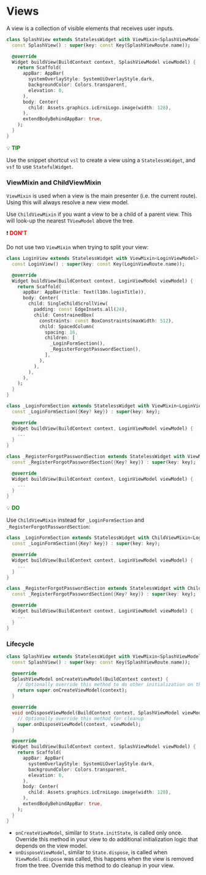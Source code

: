 # Views

A view is a collection of visible elements that receives user inputs.

```dart
class SplashView extends StatelessWidget with ViewMixin<SplashViewModel> {
  const SplashView() : super(key: const Key(SplashViewRoute.name));

  @override
  Widget buildView(BuildContext context, SplashViewModel viewModel) {
    return Scaffold(
      appBar: AppBar(
        systemOverlayStyle: SystemUiOverlayStyle.dark,
        backgroundColor: Colors.transparent,
        elevation: 0,
      ),
      body: Center(
        child: Assets.graphics.icErniLogo.image(width: 128),
      ),
      extendBodyBehindAppBar: true,
    );
  }
}
```

:bulb: **<span style="color: green">TIP</span>**

Use the snippet shortcut `vsl` to create a view using a `StatelessWidget`, and `vsf` to use `StatefulWidget`.

### ViewMixin and ChildViewMixin

`ViewMixin` is used when a view is the main presenter (i.e. the current route). Using this will always resolve a new view model.

Use `ChildViewMixin` if you want a view to be a child of a parent view. This will look-up the nearest `TViewModel` above the tree.

:exclamation: **<span style="color: red">DON'T</span>**

Do not use two `ViewMixin` when trying to split your view:

```dart
class LoginView extends StatelessWidget with ViewMixin<LoginViewModel> {
  const LoginView() : super(key: const Key(LoginViewRoute.name));

  @override
  Widget buildView(BuildContext context, LoginViewModel viewModel) {
    return Scaffold(
      appBar: AppBar(title: Text(l10n.loginTitle)),
      body: Center(
        child: SingleChildScrollView(
          padding: const EdgeInsets.all(24),
          child: ConstrainedBox(
            constraints: const BoxConstraints(maxWidth: 512),
            child: SpacedColumn(
              spacing: 16,
              children: [
                _LoginFormSection(),
                _RegisterForgotPasswordSection(),
              ],
            ),
          ),
        ),
      ),
    );
  }
}

class _LoginFormSection extends StatelessWidget with ViewMixin<LoginViewModel> { // DON'T!
  const _LoginFormSection({Key? key}) : super(key: key);

  @override
  Widget buildView(BuildContext context, LoginViewModel viewModel) {
    ...
  }
}

class _RegisterForgotPasswordSection extends StatelessWidget with ViewMixin<LoginViewModel> { // DON'T!
  const _RegisterForgotPasswordSection({Key? key}) : super(key: key);

  @override
  Widget buildView(BuildContext context, LoginViewModel viewModel) {
    ...
  }
}
```

:bulb: **<span style="color: green">DO</span>**

Use `ChildViewMixin` instead for `_LoginFormSection` and `_RegisterForgotPasswordSection`:

```dart
class _LoginFormSection extends StatelessWidget with ChildViewMixin<LoginViewModel> { // DO
  const _LoginFormSection({Key? key}) : super(key: key);

  @override
  Widget buildView(BuildContext context, LoginViewModel viewModel) {
    ...
  }
}

class _RegisterForgotPasswordSection extends StatelessWidget with ChildViewMixin<LoginViewModel> { // DO
  const _RegisterForgotPasswordSection({Key? key}) : super(key: key);

  @override
  Widget buildView(BuildContext context, LoginViewModel viewModel) {
    ...
  }
}
```

### Lifecycle

```dart
class SplashView extends StatelessWidget with ViewMixin<SplashViewModel> {
  const SplashView() : super(key: const Key(SplashViewRoute.name));

  @override
  SplashViewModel onCreateViewModel(BuildContext context) {
    // Optionally override this method to do other initialization on the view/view model
    return super.onCreateViewModel(context);
  }

  @override
  void onDisposeViewModel(BuildContext context, SplashViewModel viewModel) {
    // Optionally override this method for cleanup
    super.onDisposeViewModel(context, viewModel);
  }

  @override
  Widget buildView(BuildContext context, SplashViewModel viewModel) {
    return Scaffold(
      appBar: AppBar(
        systemOverlayStyle: SystemUiOverlayStyle.dark,
        backgroundColor: Colors.transparent,
        elevation: 0,
      ),
      body: Center(
        child: Assets.graphics.icErniLogo.image(width: 128),
      ),
      extendBodyBehindAppBar: true,
    );
  }
}
```

- `onCreateViewModel`, similar to `State.initState`, is called only once. Override this method in your view to do additional initialization logic that depends on the view model.
- `onDisposeViewModel`, similar to `State.dispose`, is called when `ViewModel.dispose` was called, this happens when the view is removed from the tree. Override this method to do cleanup in your view.
